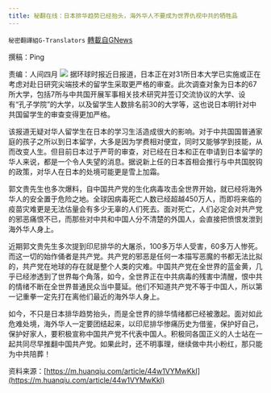 ```yaml
---
title: 秘翻在线：日本排华趋势已经抬头，海外华人不要成为世界仇视中共的牺牲品
---
```

`秘密翻譯組G-Translators` [轉載自GNews](https://gnews.org/zh-hans/1564886/)

撰稿：Ping

责编：人间四月
![](https://assets.gnews.org/wp-content/uploads/2021/09/Screenshot-2021-09-30-235947.jpg)
据环球时报近日报道，日本正在对31所日本大学已实施或正在考虑对赴日研究尖端技术的留学生采取更严格的审查。此次调查对象为日本的67所大学，包括7所与中共国开展军事相关技术研究并签订交流协议的大学、设有“孔子学院”的大学，以及留学生人数排名前30的大学等，这也说日本明针对中共国留学生的审查变得更加严格。

该报道无疑对华人留学生在日本的学习生活造成很大的影响。对于中共国国普通家庭的孩子之所以到日本留学，大多是因为学费相对便宜，同时又能够学到技能，从而改变人生。但目前日本过于严苛的审查，对已经在日本和正在申请到日本留学的华人来说，都是一个令人失望的消息。据说新上任的日本首相会推行与中共国脱钩的政策，对华人在日本的处境可能更是雪上加霜。

郭文贵先生也多次爆料，自中国共产党的生化病毒攻击全世界开始，就已经将海外华人的安全置于危险之地。全球因病毒死亡人数已经超越450万人，而即将来临的疫苗灾难更是无法估量会有多少无辜的人们死去。面对死亡，人们必定会对共产党的邪恶痛恨不已，而那些对中共和中国人分不清楚的外国人，会直接把愤恨发泄到海外华人身上。

近期郭文贵先生多次提到印尼排华的大屠杀，100多万华人受害，60多万人惨死。而这一切的始作俑者是共产党。共产党的邪恶是任何一本描写恶魔的书都无法比拟的，共产党在地球的存在就是整个人类的灾难。中国共产党在全世界的蓝金黄，几乎已经渗透到了世界每个角落，如今，全世界正在中共病毒的残害中清醒，恨中共的情绪不断在全世界普通民众当中蔓延。他们不知道共产党不等于中国人，所以第一记重拳一定先打在离他们最近的海外华人身上。

如今，不只是日本排华趋势抬头，而是全世界的排华情绪都已经被激起。面对如此危难处境，海外华人一定要团结起来，以印尼排华惨痛历史为借鉴，保护好自己，保护好家人，要积极宣称中国共产党不代表中国人。积极同各国正义的人士站在一起共同尽早推翻中国共产党。如果此时，还不明事理，继续做中共小粉红，那只能为中共陪葬！

资料来源：[https://m.huanqiu.com/article/44w1VYMwKkI](https://m.huanqiu.com/article/44w1VYMwKkI)

